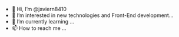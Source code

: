 - 👋 Hi, I’m @javiern8410
- 👀 I’m interested in new technologies and Front-End development...
- 🌱 I’m currently learning ...
- 📫 How to reach me ...

<!---
javiern8410/javiern8410 is a ✨ special ✨ repository because its `README.md` (this file) appears on your GitHub profile.
You can click the Preview link to take a look at your changes.
--->
